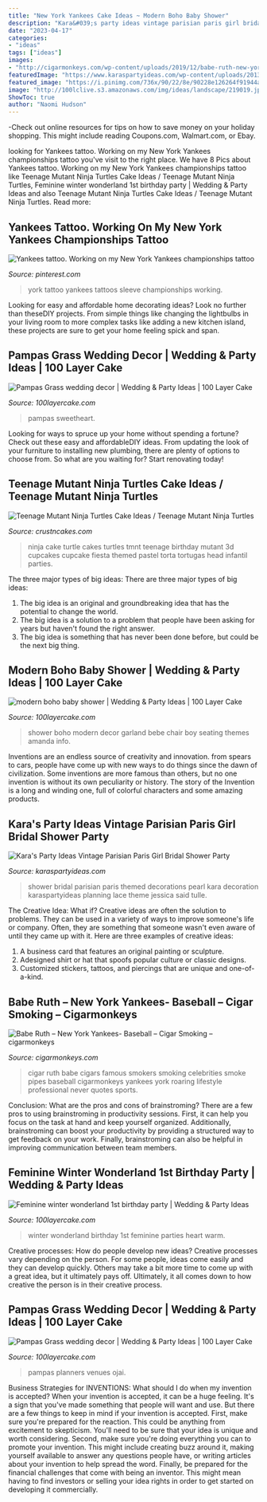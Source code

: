 ```yaml
---
title: "New York Yankees Cake Ideas ~ Modern Boho Baby Shower"
description: "Kara&#039;s party ideas vintage parisian paris girl bridal shower party"
date: "2023-04-17"
categories:
- "ideas"
tags: ["ideas"]
images:
- "http://cigarmonkeys.com/wp-content/uploads/2019/12/babe-ruth-new-york-yankees-cigar-smoke-cigarmonkeys-4.jpg"
featuredImage: "https://www.karaspartyideas.com/wp-content/uploads/2013/05/14042_589424137734519_407179890_n_600x900.jpg"
featured_image: "https://i.pinimg.com/736x/90/22/8e/90228e126264f91944a2e996a2da67ed--tattoo-sleeves-new-york-yankees.jpg"
image: "http://100lclive.s3.amazonaws.com/img/ideas/landscape/219019.jpg"
ShowToc: true
author: "Naomi Hudson"
---
```



-Check out online resources for tips on how to save money on your holiday shopping. This might include reading Coupons.com, Walmart.com, or Ebay.

	

		
looking for Yankees tattoo. Working on my New York Yankees championships tattoo you've visit to the right place. We have 8 Pics about Yankees tattoo. Working on my New York Yankees championships tattoo like Teenage Mutant Ninja Turtles Cake Ideas / Teenage Mutant Ninja Turtles, Feminine winter wonderland 1st birthday party | Wedding &amp; Party Ideas and also Teenage Mutant Ninja Turtles Cake Ideas / Teenage Mutant Ninja Turtles. Read more:
		
    
## Yankees Tattoo. Working On My New York Yankees Championships Tattoo

<img loading=lazy src="https://i.pinimg.com/736x/90/22/8e/90228e126264f91944a2e996a2da67ed--tattoo-sleeves-new-york-yankees.jpg" onerror="this.onerror=null;this.src='https://tse1.mm.bing.net/th?id=OIP.U3mbFXhtxCvWz0wqld68sAHaNJ&amp;pid=15.1';" alt="Yankees tattoo. Working on my New York Yankees championships tattoo">

_Source: pinterest.com_

>york tattoo yankees tattoos sleeve championships working. 

	

Looking for easy and affordable home decorating ideas? Look no further than theseDIY projects. From simple things like changing the lightbulbs in your living room to more complex tasks like adding a new kitchen island, these projects are sure to get your home feeling spick and span.

    
## Pampas Grass Wedding Decor | Wedding &amp; Party Ideas | 100 Layer Cake

<img loading=lazy src="http://100lclive.s3.amazonaws.com/img/ideas/landscape/219006.jpg" onerror="this.onerror=null;this.src='https://tse2.mm.bing.net/th?id=OIP.DisWMI2lnXOqBylOGCatEwHaLH&amp;pid=15.1';" alt="Pampas Grass wedding decor | Wedding &amp; Party Ideas | 100 Layer Cake">

_Source: 100layercake.com_

>pampas sweetheart. 

	

Looking for ways to spruce up your home without spending a fortune? Check out these easy and affordableDIY ideas. From updating the look of your furniture to installing new plumbing, there are plenty of options to choose from. So what are you waiting for? Start renovating today!

    
## Teenage Mutant Ninja Turtles Cake Ideas / Teenage Mutant Ninja Turtles

<img loading=lazy src="http://www.crustncakes.com/blog/wp-content/uploads/2015/10/c90e896228bf21b21bcb68eb365ca26d.jpg" onerror="this.onerror=null;this.src='https://tse4.mm.bing.net/th?id=OIP.WCpLUq3PhBSJchq6zguuOwHaJ4&amp;pid=15.1';" alt="Teenage Mutant Ninja Turtles Cake Ideas / Teenage Mutant Ninja Turtles">

_Source: crustncakes.com_

>ninja cake turtle cakes turtles tmnt teenage birthday mutant 3d cupcakes cupcake fiesta themed pastel torta tortugas head infantil parties. 

	

The three major types of big ideas:
There are three major types of big ideas: 
1. The big idea is an original and groundbreaking idea that has the potential to change the world. 
2. The big idea is a solution to a problem that people have been asking for years but haven't found the right answer. 
3. The big idea is something that has never been done before, but could be the next big thing.

    
## Modern Boho Baby Shower | Wedding &amp; Party Ideas | 100 Layer Cake

<img loading=lazy src="http://100lclive.s3.amazonaws.com/img/ideas/landscape/184726.jpg" onerror="this.onerror=null;this.src='https://tse2.mm.bing.net/th?id=OIP.69NGgWDuP-ih5dP_xNWBggHaLH&amp;pid=15.1';" alt="modern boho baby shower | Wedding &amp; Party Ideas | 100 Layer Cake">

_Source: 100layercake.com_

>shower boho modern decor garland bebe chair boy seating themes amanda info. 

	

Inventions are an endless source of creativity and innovation. from spears to cars, people have come up with new ways to do things since the dawn of civilization. Some inventions are more famous than others, but no one invention is without its own peculiarity or history. The story of the Invention is a long and winding one, full of colorful characters and some amazing products.

    
## Kara&#039;s Party Ideas Vintage Parisian Paris Girl Bridal Shower Party

<img loading=lazy src="https://www.karaspartyideas.com/wp-content/uploads/2013/05/14042_589424137734519_407179890_n_600x900.jpg" onerror="this.onerror=null;this.src='https://tse2.mm.bing.net/th?id=OIP.hhTkykg_tbDmpZRUNWYucgHaLH&amp;pid=15.1';" alt="Kara&#039;s Party Ideas Vintage Parisian Paris Girl Bridal Shower Party">

_Source: karaspartyideas.com_

>shower bridal parisian paris themed decorations pearl kara decoration karaspartyideas planning lace theme jessica said tulle. 

	

The Creative Idea: What if?
Creative ideas are often the solution to problems. They can be used in a variety of ways to improve someone's life or company. Often, they are something that someone wasn't even aware of until they came up with it. Here are three examples of creative ideas: 
1. A business card that features an original painting or sculpture. 
2. Adesigned shirt or hat that spoofs popular culture or classic designs. 
3. Customized stickers, tattoos, and piercings that are unique and one-of-a-kind.

    
## Babe Ruth – New York Yankees- Baseball – Cigar Smoking – Cigarmonkeys

<img loading=lazy src="http://cigarmonkeys.com/wp-content/uploads/2019/12/babe-ruth-new-york-yankees-cigar-smoke-cigarmonkeys-4.jpg" onerror="this.onerror=null;this.src='https://tse1.mm.bing.net/th?id=OIP.9UykMg4B2O1Y52ZGWJF0sgAAAA&amp;pid=15.1';" alt="Babe Ruth – New York Yankees- Baseball – Cigar Smoking – cigarmonkeys">

_Source: cigarmonkeys.com_

>cigar ruth babe cigars famous smokers smoking celebrities smoke pipes baseball cigarmonkeys yankees york roaring lifestyle professional never quotes sports. 

	

Conclusion: What are the pros and cons of brainstroming?
There are a few pros to using brainstroming in productivity sessions. First, it can help you focus on the task at hand and keep yourself organized. Additionally, brainstroming can boost your productivity by providing a structured way to get feedback on your work. Finally, brainstroming can also be helpful in improving communication between team members.

    
## Feminine Winter Wonderland 1st Birthday Party | Wedding &amp; Party Ideas

<img loading=lazy src="http://100lclive.s3.amazonaws.com/img/ideas/landscape/192800.jpg" onerror="this.onerror=null;this.src='https://tse2.mm.bing.net/th?id=OIP.lnKn7T0RtMsi8e4x4oqrQwHaLH&amp;pid=15.1';" alt="Feminine winter wonderland 1st birthday party | Wedding &amp; Party Ideas">

_Source: 100layercake.com_

>winter wonderland birthday 1st feminine parties heart warm. 

	

Creative processes: How do people develop new ideas?
Creative processes vary depending on the person. For some people, ideas come easily and they can develop quickly. Others may take a bit more time to come up with a great idea, but it ultimately pays off. Ultimately, it all comes down to how creative the person is in their creative process.

    
## Pampas Grass Wedding Decor | Wedding &amp; Party Ideas | 100 Layer Cake

<img loading=lazy src="http://100lclive.s3.amazonaws.com/img/ideas/landscape/219019.jpg" onerror="this.onerror=null;this.src='https://tse3.mm.bing.net/th?id=OIP.2Qap00ES2CEYE5SqicptHgHaLH&amp;pid=15.1';" alt="Pampas Grass wedding decor | Wedding &amp; Party Ideas | 100 Layer Cake">

_Source: 100layercake.com_

>pampas planners venues ojai. 

	

Business Strategies for INVENTIONS: What should I do when my invention is accepted?
When your invention is accepted, it can be a huge feeling. It's a sign that you've made something that people will want and use. But there are a few things to keep in mind if your invention is accepted. 
First, make sure you're prepared for the reaction. This could be anything from excitement to skepticism. You'll need to be sure that your idea is unique and worth considering. 
Second, make sure you're doing everything you can to promote your invention. This might include creating buzz around it, making yourself available to answer any questions people have, or writing articles about your invention to help spread the word. 
Finally, be prepared for the financial challenges that come with being an inventor. This might mean having to find investors or selling your idea rights in order to get started on developing it commercially.

